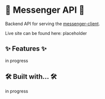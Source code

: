 # 💬 Messenger API 💬

Backend API for serving the [messenger-client](https://github.com/hwhuang27/messenger-client).

Live site can be found here: placeholder

## ✨ Features ✨

in progress

## 🛠️ Built with... 🛠️

in progress